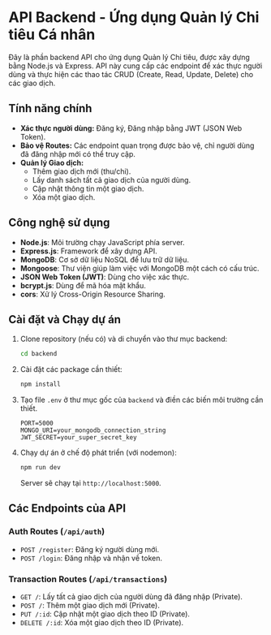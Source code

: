 # API Backend - Ứng dụng Quản lý Chi tiêu Cá nhân

Đây là phần backend API cho ứng dụng Quản lý Chi tiêu, được xây dựng bằng Node.js và Express. API này cung cấp các endpoint để xác thực người dùng và thực hiện các thao tác CRUD (Create, Read, Update, Delete) cho các giao dịch.

## Tính năng chính

* **Xác thực người dùng:** Đăng ký, Đăng nhập bằng JWT (JSON Web Token).
* **Bảo vệ Routes:** Các endpoint quan trọng được bảo vệ, chỉ người dùng đã đăng nhập mới có thể truy cập.
* **Quản lý Giao dịch:**
    * Thêm giao dịch mới (thu/chi).
    * Lấy danh sách tất cả giao dịch của người dùng.
    * Cập nhật thông tin một giao dịch.
    * Xóa một giao dịch.

## Công nghệ sử dụng

* **Node.js**: Môi trường chạy JavaScript phía server.
* **Express.js**: Framework để xây dựng API.
* **MongoDB**: Cơ sở dữ liệu NoSQL để lưu trữ dữ liệu.
* **Mongoose**: Thư viện giúp làm việc với MongoDB một cách có cấu trúc.
* **JSON Web Token (JWT)**: Dùng cho việc xác thực.
* **bcrypt.js**: Dùng để mã hóa mật khẩu.
* **cors**: Xử lý Cross-Origin Resource Sharing.

## Cài đặt và Chạy dự án

1.  Clone repository (nếu có) và di chuyển vào thư mục backend:
    ```bash
    cd backend
    ```

2.  Cài đặt các package cần thiết:
    ```bash
    npm install
    ```

3.  Tạo file `.env` ở thư mục gốc của `backend` và điền các biến môi trường cần thiết.
    ```
    PORT=5000
    MONGO_URI=your_mongodb_connection_string
    JWT_SECRET=your_super_secret_key
    ```
    
4.  Chạy dự án ở chế độ phát triển (với nodemon):
    ```bash
    npm run dev
    ```

    Server sẽ chạy tại `http://localhost:5000`.

## Các Endpoints của API

### Auth Routes (`/api/auth`)
* `POST /register`: Đăng ký người dùng mới.
* `POST /login`: Đăng nhập và nhận về token.

### Transaction Routes (`/api/transactions`)
* `GET /`: Lấy tất cả giao dịch của người dùng đã đăng nhập (Private).
* `POST /`: Thêm một giao dịch mới (Private).
* `PUT /:id`: Cập nhật một giao dịch theo ID (Private).
* `DELETE /:id`: Xóa một giao dịch theo ID (Private).
